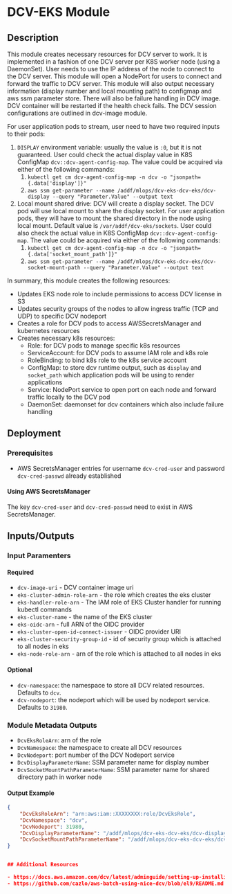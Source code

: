 # DCV-EKS Module

## Description

This module creates necessary resources for DCV server to work. It is implemented in a fashion of one DCV server per K8S worker node (using a DaemonSet). User needs to use the IP address of the node to connect to the DCV  server. This module will open a NodePort for users to connect and forward the traffic to DCV server. This module will also output necessary information (display number and local mounting path) to configmap and aws ssm parameter store. There will also be failure handling in DCV image. DCV
container will be restarted if the health check fails. The DCV session configurations are outlined in dcv-image module.

For user application pods to stream, user need to have two required inputs to their pods:

1. `DISPLAY` environment variable: usually the value is `:0`, but it is not guaranteed. User could check the actual display value in K8S ConfigMap `dcv::dcv-agent-config-map`. The value could be acquired via either of the following commands:
   1. `kubectl get cm dcv-agent-config-map -n dcv -o "jsonpath={.data['display']}"`
   2. `aws ssm get-parameter --name /addf/mlops/dcv-eks-dcv-eks/dcv-display --query "Parameter.Value" --output text`
2. Local mount shared drive: DCV will create a display socket. The DCV pod will use local mount to share the display socket. For user application pods, they will have to mount the shared directory in the node using local mount. Default value is `/var/addf/dcv-eks/sockets`. User could also check the actual value in K8S ConfigMap `dcv::dcv-agent-config-map`.
   The value could be acquired via either of the following commands:
   1. `kubectl get cm dcv-agent-config-map -n dcv -o "jsonpath={.data['socket_mount_path']}"`
   2. `aws ssm get-parameter --name /addf/mlops/dcv-eks-dcv-eks/dcv-socket-mount-path --query "Parameter.Value" --output text`

In summary, this module creates the following resources:

- Updates EKS node role to include permissions to access DCV license in S3
- Updates security groups of the nodes to allow ingress traffic (TCP and UDP) to specific DCV nodeport
- Creates a role for DCV pods to access AWSSecretsManager and kubernetes resources
- Creates necessary k8s resources:
  - Role: for DCV pods to manage specific k8s resources
  - ServiceAccount: for DCV pods to assume IAM role and k8s role
  - RoleBinding: to bind k8s role to the k8s service account
  - ConfigMap: to store dcv runtime output, such as `display` and `socket_path` which application pods will be using to render applications
  - Service: NodePort service to open port on each node and forward traffic locally to the DCV pod
  - DaemonSet: daemonset for dcv containers which also include failure handling

## Deployment

### Prerequisites

- AWS SecretsManager entries for username `dcv-cred-user` and password `dcv-cred-passwd` already established

#### Using AWS SecretsManager

The key `dcv-cred-user` and `dcv-cred-passwd` need to exist in AWS SecretsManager.

## Inputs/Outputs

### Input Paramenters

#### Required

- `dcv-image-uri` - DCV container image uri
- `eks-cluster-admin-role-arn` - the role which creates the eks cluster
- `eks-handler-role-arn` - The IAM role of EKS Cluster handler for running kubectl commands
- `eks-cluster-name` - the name of the EKS cluster
- `eks-oidc-arn` - full ARN of the OIDC provider
- `eks-cluster-open-id-connect-issuer` - OIDC provider URI
- `eks-cluster-security-group-id` - id of security group which is attached to all nodes in eks
- `eks-node-role-arn` - arn of the role which is attached to all nodes in eks

#### Optional

- `dcv-namespace`: the namespace to store all DCV related resources. Defaults to `dcv`.
- `dcv-nodeport`: the nodeport which will be used by nodeport service. Defaults to `31980`.

### Module Metadata Outputs

- `DcvEksRoleArn`: arn of the role
- `DcvNamespace`: the namespace to create all DCV resources
- `DcvNodeport`: port number of the DCV Nodeport service
- `DcvDisplayParameterName`: SSM parameter name for display number
- `DcvSocketMountPathParameterName`: SSM parameter name for shared directory path in worker node

#### Output Example

```json
{
    "DcvEksRoleArn": "arn:aws:iam::XXXXXXXX:role/DcvEksRole",
    "DcvNamespace": "dcv",
    "DcvNodeport": 31980,
    "DcvDisplayParameterName": "/addf/mlops/dcv-eks-dcv-eks/dcv-display",
    "DcvSocketMountPathParameterName": "/addf/mlops/dcv-eks-dcv-eks/dcv-socket-mount-path"
}


## Additional Resources

- https://docs.aws.amazon.com/dcv/latest/adminguide/setting-up-installing-linux-prereq.html
- https://github.com/cazlo/aws-batch-using-nice-dcv/blob/el9/README.md


